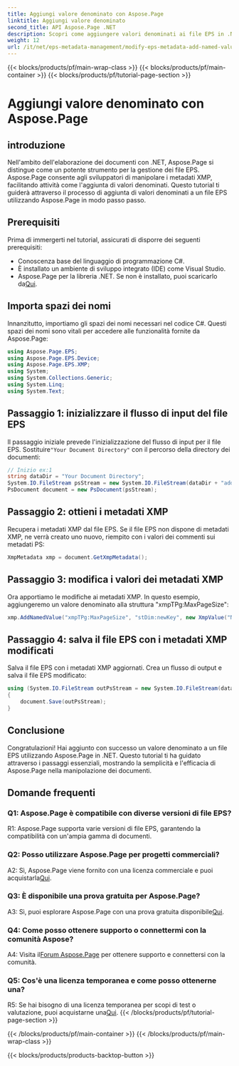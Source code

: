 ```yaml
---
title: Aggiungi valore denominato con Aspose.Page
linktitle: Aggiungi valore denominato
second_title: API Aspose.Page .NET
description: Scopri come aggiungere valori denominati ai file EPS in .NET utilizzando Aspose.Page. Questo tutorial completo ti guida attraverso il processo passo dopo passo.
weight: 12
url: /it/net/eps-metadata-management/modify-eps-metadata-add-named-value/
---
```


{{< blocks/products/pf/main-wrap-class >}}
{{< blocks/products/pf/main-container >}}
{{< blocks/products/pf/tutorial-page-section >}}

# Aggiungi valore denominato con Aspose.Page

## introduzione

Nell'ambito dell'elaborazione dei documenti con .NET, Aspose.Page si distingue come un potente strumento per la gestione dei file EPS. Aspose.Page consente agli sviluppatori di manipolare i metadati XMP, facilitando attività come l'aggiunta di valori denominati. Questo tutorial ti guiderà attraverso il processo di aggiunta di valori denominati a un file EPS utilizzando Aspose.Page in modo passo passo.

## Prerequisiti

Prima di immergerti nel tutorial, assicurati di disporre dei seguenti prerequisiti:

- Conoscenza base del linguaggio di programmazione C#.
- È installato un ambiente di sviluppo integrato (IDE) come Visual Studio.
-  Aspose.Page per la libreria .NET. Se non è installato, puoi scaricarlo da[Qui](https://releases.aspose.com/page/net/).

## Importa spazi dei nomi

Innanzitutto, importiamo gli spazi dei nomi necessari nel codice C#. Questi spazi dei nomi sono vitali per accedere alle funzionalità fornite da Aspose.Page:

```csharp
using Aspose.Page.EPS;
using Aspose.Page.EPS.Device;
using Aspose.Page.EPS.XMP;
using System;
using System.Collections.Generic;
using System.Linq;
using System.Text;
```

## Passaggio 1: inizializzare il flusso di input del file EPS

 Il passaggio iniziale prevede l'inizializzazione del flusso di input per il file EPS. Sostituire`"Your Document Directory"` con il percorso della directory dei documenti:

```csharp
// Inizio ex:1
string dataDir = "Your Document Directory";
System.IO.FileStream psStream = new System.IO.FileStream(dataDir + "add_named_value_input.eps", System.IO.FileMode.Open, System.IO.FileAccess.Read);
PsDocument document = new PsDocument(psStream);
```

## Passaggio 2: ottieni i metadati XMP

Recupera i metadati XMP dal file EPS. Se il file EPS non dispone di metadati XMP, ne verrà creato uno nuovo, riempito con i valori dei commenti sui metadati PS:

```csharp
XmpMetadata xmp = document.GetXmpMetadata();
```

## Passaggio 3: modifica i valori dei metadati XMP

Ora apportiamo le modifiche ai metadati XMP. In questo esempio, aggiungeremo un valore denominato alla struttura "xmpTPg:MaxPageSize":

```csharp
xmp.AddNamedValue("xmpTPg:MaxPageSize", "stDim:newKey", new XmpValue("NewValue"));
```

## Passaggio 4: salva il file EPS con i metadati XMP modificati

Salva il file EPS con i metadati XMP aggiornati. Crea un flusso di output e salva il file EPS modificato:

```csharp
using (System.IO.FileStream outPsStream = new System.IO.FileStream(dataDir + "add_named_value_output.eps", System.IO.FileMode.Create, System.IO.FileAccess.Write))
{
    document.Save(outPsStream);
}
```

## Conclusione

Congratulazioni! Hai aggiunto con successo un valore denominato a un file EPS utilizzando Aspose.Page in .NET. Questo tutorial ti ha guidato attraverso i passaggi essenziali, mostrando la semplicità e l'efficacia di Aspose.Page nella manipolazione dei documenti.

## Domande frequenti

### Q1: Aspose.Page è compatibile con diverse versioni di file EPS?

R1: Aspose.Page supporta varie versioni di file EPS, garantendo la compatibilità con un'ampia gamma di documenti.

### Q2: Posso utilizzare Aspose.Page per progetti commerciali?

 A2: Sì, Aspose.Page viene fornito con una licenza commerciale e puoi acquistarla[Qui](https://purchase.aspose.com/buy).

### Q3: È disponibile una prova gratuita per Aspose.Page?

 A3: Sì, puoi esplorare Aspose.Page con una prova gratuita disponibile[Qui](https://releases.aspose.com/).

### Q4: Come posso ottenere supporto o connettermi con la comunità Aspose?

 A4: Visita il[Forum Aspose.Page](https://forum.aspose.com/c/page/39) per ottenere supporto e connettersi con la comunità.

### Q5: Cos'è una licenza temporanea e come posso ottenerne una?

 R5: Se hai bisogno di una licenza temporanea per scopi di test o valutazione, puoi acquistarne una[Qui](https://purchase.aspose.com/temporary-license/).
{{< /blocks/products/pf/tutorial-page-section >}}

{{< /blocks/products/pf/main-container >}}
{{< /blocks/products/pf/main-wrap-class >}}

{{< blocks/products/products-backtop-button >}}
